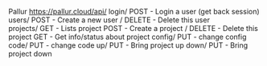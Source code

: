 Pallur
https://pallur.cloud/api/
                        login/
                              POST - Login a user (get back session)
                        users/
                              POST - Create a new user
                              <username>/
                                          DELETE - Delete this user                              
                        projects/
                                 GET - Lists project
                                 POST - Create a project
                                 <project name>/
                                                DELETE - Delete this project
                                                GET - Get info/status about project
                                                config/
                                                       PUT - change config
                                                code/
                                                     PUT - change code
                                                up/
                                                   PUT - Bring project up
                                                down/
                                                     PUT - Bring project down
  
